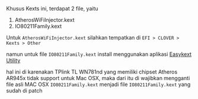 Khusus Kexts ini, terdapat 2 file, yaitu 
1. AtherosWiFiInjector.kext
2. IO80211Family.kext

Untuk `AtherosWiFiInjector.kext` silahkan tempatkan di `EFI > CLOVER > Kexts > Other`

namun untuk file `IO80211Family.kext` install menggunakan aplikasi [Easykext Utility](https://github.com/javanesse/Asrock-Phantom-Gaming-4s-Hackintosh/blob/master/usefull%20Apps/Easykext%20Utility.zip)

hal ini di karenakan TPlink TL WN781nd yang memiliki chipset Atheros AR945x tidak support untuk Mac OSX, maka dari itu di wajibkan mengganti file asli MAC OSX `IO80211Family.kext` menjadi file `IO80211Family.kext` yang sudah di patch
